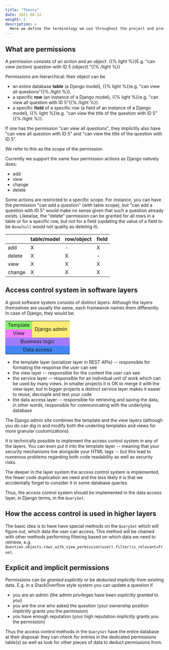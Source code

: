 ```yaml
---
title: "Theory"
date: 2021-06-22
weight: 1
description: >
  Here we define the terminology we use throughout the project and provide a little background regarding the decisions made in this project.
---
```


## What are permissions

A permission consists of an *action* and an *object*.
{{% light %}}E.g. "can view *(action)* question with ID 5 *(object)*."{{% /light %}}

Permissions are hierarchical: their object can be

* an entire database **table** (a Django model), {{% light %}}e.g. "can view all questions"{{% /light %}}.
* a specific **row** (an instance of a Django model), {{% light %}}e.g. "can view all question with ID 5"{{% /light %}}.
* a specific **field** of a specific row (a field of an instance of a Django model), {{% light %}}e.g. "can view the title of the question with ID 5"{{% /light %}}.

If one has the permission "can view all questions", they implicitly also have "can view all question with ID 5" and "can view the title of the question with ID 5".

We refer to this as the *scope* of the permission.

Currently we support the same four permission actions as Django natively does:

* add
* view
* change
* delete

Some actions are restricted to a specific scope. For instance, you can have the permission "can add a question" (with table scope), but "can add a question with ID 5" would make no sense given that such a question already exists. Likewise, the "delete" permission can be granted for all rows in a table or for a specific row, but not for a field (updating the value of a field to be `None`/`null` would not quality as deleting it).

|        | table/model | row/object | field |
|--------|-------------|------------|-------|
| add    | X           | -          | X     |
| delete | X           | X          | -     |
| view   | X           | X          | X     |
| change | X           | X          | X     |

## Access control system in software layers

A good software system consists of distinct layers. Although the layers themselves are usually the same, each framewrok names them differently. In case of Django, they would be:


<table id="system-layers-diagram">
  <tr>
      <td style="background-color: #85f56c">Template</td>
      <td rowspan=2 style="background-color: #ffed78">Django admin</td>
  </tr>
  <tr>
      <td style="background-color: #f27dff">View</td>
  </tr>
  <tr>
      <td colspan=2 style="background-color: #a07dff">Business logic</td>
  </tr>
  <tr>
      <td colspan=2 style="background-color: #4287f5">Data access</td>
  </tr>
</table>

<style>
  #system-layers-diagram td {
    text-align: center; 
    vertical-align: middle;
  }
</style>


* the template layer (serializer layer in REST APIs) -- responsible for formating the response the user can see
* the view layer -- responsible for the content the user can see
* the service layer -- responsible for an individual unit of work which can be used by many views. In smaller projects it is OK to merge it with the view layer, but in bigger projects a distinct service layer makes it easier to reuse, decouple and test your code
* the data access layer -- responsible for retrieving and saving the data, in other words, responsible for communicating with the underlying database

The Django admin site combines the template and the view layers (although you do can dig in and modify both the underling templates and views for more granular customizations).

It is technically possible to implement the access control system in any of the layers. You can even put it into the template layer -- meaning that your security mechanisms live alongside your HTML tags -- but this lead to numerous problems regarding both code readability as well as security risks.

The deeper in the layer system the access control system is implemented, the fewer code duplication we need and the less likely it is that we accidentally forget to consider it in some database queries.

Thus, the access control system should be implemented in the data access layer, in Django terms, in the `QuerySet`.

## How the access control is used in higher layers

The basic idea is to have have special methods on the `QuerySet` which will figure out, which data the user can access. This method will be chained with other methods performing filtering based on which data we need to retrieve, e.g. `Question.objects.rows_with_view_permission(user).filter(is_relevant=True)`.

## Explicit and implicit permissions

Permissions can be *granted explicitly* or be *deducted implicitly* from existing data. E.g. in a StackOverflow style system you can update a question if

* you are an admin (the admin privileges have been *explicitly* granted to you)
* you are the one who asked the question (your ownership position *implicitly* grants you the permission)
* you have enough reputation (your high reputation *implicitly* grants you the permission)

Thus the access control methods in the `QuerySet` have the entire database at their disposal: they can check for entries in the dedicated permissions table(s) as well as look for other pieces of data to deduct permissions from.
